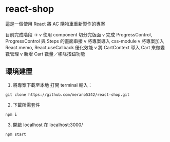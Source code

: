 # react-shop

這是一個使用 React 將 AC 購物車重新製作的專案

目前完成階段 -> 
v 使用 component 切分完版面
v 完成 ProgressControl, ProgressControl 與 Steps 的畫面串接
v 將專案導入 css-module
v 將專案加入 React.memo, React.useCallback 優化效能
v 將 CartContext 導入 Cart 來做變數管理
v 新增 Cart 數量／移除按鈕功能

## 環境建置

1. 將專案下載至本地
打開 terminal 輸入：
```
git clone https://github.com/merano5342/react-shop.git
```

2. 下載所需套件
```
npm i
```

3. 開啟 localhost 在
localhost:3000/
```
npm start
```
